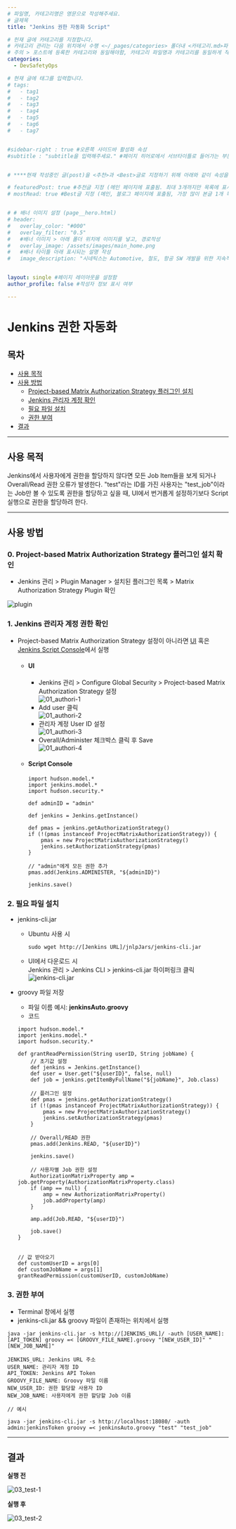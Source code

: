 ```yaml
---
# 파일명, 카테고리명은 영문으로 작성해주세요.
# 글제목
title: "Jenkins 권한 자동화 Script"

# 헌재 글에 카테고리를 지정합니다.
# 카테고리 관리는 다음 위치에서 수행 <~/_pages/categories> 폴더내 <카테고리.md>파일
# 주의 > 포스트에 등록한 카테고리와 동일해야함, 카테고리 파일명과 카테고리를 동일하게 작성하여 관리하도록함
categories: 
  - DevSafetyOps

# 현재 글에 태그를 입력합니다.
# tags:
#   - tag1
#   - tag2
#   - tag3
#   - tag4
#   - tag5
#   - tag6
#   - tag7


#sidebar-right : true #오른쪽 사이드바 활성화 속성
#subtitle : "subtitle을 입력해주세요." #페이지 히어로에서 서브타이틀로 들어가는 부분 텍스트 입력


# ****현재 작성중인 글(post)을 <추천>과 <Best>글로 지정하기 위해 아래와 같이 속성을 지정합니다.****

# featuredPost: true #추천글 지정 (메인 페이지에 표출됨. 최대 3개까지만 목록에 표시됨)
# mostRead: true #Best글 지정 (메인, 블로그 페이지에 표출됨, 가장 많이 본글 1개 목록에 표시)


# # 배너 이미지 설정 (page__hero.html)
# header:
#   overlay_color: "#000"
#   overlay_filter: "0.5"
#   #배너 이미지 > 아래 폴더 위치에 이미지를 넣고, 경로작성
#   overlay_image: /assets/images/main_home.png
#   #배너 타이틀 아래 표시되는 설명 작성
#   image_description: "시네틱스는 Automotive, 철도, 항공 SW 개발을 위한 지속적 통합과 빌드 가상화 컨설팅과 교육을 제공합니다."


layout: single #페이지 레이아웃을 설정함
author_profile: false #작성자 정보 표시 여부

---
```


<!-- **** 아래 부분부터 본문 영역입니다.*** -->

# Jenkins 권한 자동화

## 목차
- [사용 목적](#사용-목적)
- [사용 방법](#사용-방법)
  - [Project-based Matrix Authorization Strategy 플러그인 설치](#0-Project-based-Matrix-Authorization-Strategy-플러그인-설치)
  - [Jenkins 관리자 계정 확인](#1-Jenkins-관리자-계정-권한-확인)
  - [필요 파일 설치](#2-필요-파일-설치)
  - [권한 부여](#3-권한-부여)
- [결과](#결과)

---

## 사용 목적 

Jenkins에서 사용자에게 권한을 할당하지 않다면 모든 Job Item들을 보게 되거나 Overall/Read 권한 오류가 발생한다. "test"라는 ID를 가진 사용자는 "test_job"이라는 Job만 볼 수 있도록 권한을 할당하고 싶을 때, UI에서 번거롭게 설정하기보다 Script 실행으로 권한을 할당하려 한다.

---

## 사용 방법

### 0. Project-based Matrix Authorization Strategy 플러그인 설치 확인

- Jenkins 관리 > Plugin Manager > 설치된 플러그인 목록 > Matrix Authorization Strategy Plugin 확인

![plugin](https://github.com/SyneticsCorp/SyneticsCorp.github.io/assets/113246634/168fed8f-275e-4bee-a30f-d08780a6a658)

### 1. Jenkins 관리자 계정 권한 확인

- Project-based Matrix Authorization Strategy 설정이 아니라면 [UI](#ui) 혹은 [Jenkins Script Console](#script-console)에서 실행
  - #### UI
    - Jenkins 관리 > Configure Global Security > Project-based Matrix Authorization Strategy 설정 <br> ![01_authori-1](https://github.com/SyneticsCorp/SyneticsCorp.github.io/assets/113246634/1c5df159-3b25-4bdf-b780-25fc31e1e44c) 
    - Add user 클릭 <br> ![01_authori-2](https://github.com/SyneticsCorp/SyneticsCorp.github.io/assets/113246634/c485b363-a1c2-46fe-8d1f-1bf49652b8e0) 
    - 관리자 계정 User ID 설정 <br> ![01_authori-3](https://github.com/SyneticsCorp/SyneticsCorp.github.io/assets/113246634/c2676b74-e3f6-40fe-9e4a-c917ec2e2fe4) 
    - Overall/Administer 체크박스 클릭 후 Save <br> ![01_authori-4](https://github.com/SyneticsCorp/SyneticsCorp.github.io/assets/113246634/9c2b44f2-0b72-49c3-bb85-cda10b377090)
  - #### Script Console
    ```
    import hudson.model.*
    import jenkins.model.*
    import hudson.security.*

    def adminID = "admin"

    def jenkins = Jenkins.getInstance()

    def pmas = jenkins.getAuthorizationStrategy()
    if (!(pmas instanceof ProjectMatrixAuthorizationStrategy)) {
        pmas = new ProjectMatrixAuthorizationStrategy()
        jenkins.setAuthorizationStrategy(pmas)
    }

    // "admin"에게 모든 권한 추가
    pmas.add(Jenkins.ADMINISTER, "${adminID}")

    jenkins.save()

    ```

### 2. 필요 파일 설치

- jenkins-cli.jar
  - Ubuntu 사용 시
    ```
    sudo wget http://[Jenkins URL]/jnlpJars/jenkins-cli.jar
    ```
  - UI에서 다운로드 시 <br> Jenkins 관리 > Jenkins CLI > jenkins-cli.jar 하이퍼링크 클릭 <br> ![jenkins-cli.jar](https://github.com/SyneticsCorp/SyneticsCorp.github.io/assets/113246634/4c121de8-5753-4214-9178-05efa85352b9)

- groovy 파일 저장
  - 파일 이름 예시: **jenkinsAuto.groovy**
  - 코드

  ```
  import hudson.model.*
  import jenkins.model.*
  import hudson.security.*
      
  def grantReadPermission(String userID, String jobName) {
      // 초기값 설정
      def jenkins = Jenkins.getInstance()
      def user = User.get("${userID}", false, null)
      def job = jenkins.getItemByFullName("${jobName}", Job.class)

      // 플러그인 설정
      def pmas = jenkins.getAuthorizationStrategy()
      if (!(pmas instanceof ProjectMatrixAuthorizationStrategy)) {
          pmas = new ProjectMatrixAuthorizationStrategy()
          jenkins.setAuthorizationStrategy(pmas)
      }
      
      // Overall/READ 권한
      pmas.add(Jenkins.READ, "${userID}")
      
      jenkins.save()
      
      // 사용자별 Job 권한 설정
      AuthorizationMatrixProperty amp = job.getProperty(AuthorizationMatrixProperty.class)
      if (amp == null) {
          amp = new AuthorizationMatrixProperty()
          job.addProperty(amp)
      }
      
      amp.add(Job.READ, "${userID}")
      
      job.save()
  }


  // 값 받아오기
  def customUserID = args[0]
  def customJobName = args[1]
  grantReadPermission(customUserID, customJobName)
  ```

### 3. 권한 부여

- Terminal 창에서 실행
- jenkins-cli.jar && groovy 파일이 존재하는 위치에서 실행

```
java -jar jenkins-cli.jar -s http://[JENKINS_URL]/ -auth [USER_NAME]:[API_TOKEN] groovy =< [GROOVY_FILE_NAME].groovy "[NEW_USER_ID]" "[NEW_JOB_NAME]" 
```

```
JENKINS_URL: Jenkins URL 주소
USER_NAME: 관리자 계정 ID
API_TOKEN: Jenkins API Token
GROOVY_FILE_NAME: Groovy 파일 이름
NEW_USER_ID: 권한 할당할 사용자 ID
NEW_JOB_NAME: 사용자에게 권한 할당할 Job 이름
```

```
// 예시

java -jar jenkins-cli.jar -s http://localhost:18080/ -auth admin:jenkinsToken groovy =< jenkinsAuto.groovy "test" "test_job" 
```

---

## 결과

**실행 전** 

![03_test-1](https://github.com/SyneticsCorp/SyneticsCorp.github.io/assets/113246634/6893386b-3d4c-45ea-b8a3-e431e9043cf9)


**실행 후** 

![03_test-2](https://github.com/SyneticsCorp/SyneticsCorp.github.io/assets/113246634/773c8d44-fbfd-4458-9fec-488ef2a787f5)


